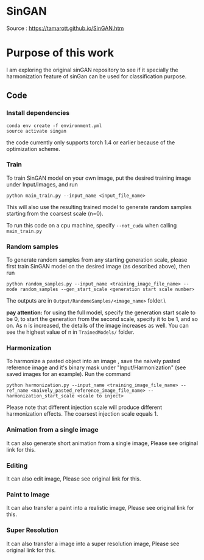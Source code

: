 

# SinGAN
Source : https://tamarott.github.io/SinGAN.htm

# Purpose of this work
I am exploring the original sinGAN repository to see if it specially the harmonization feature of sinGan can be used for classification purpose.

## Code

### Install dependencies

```
conda env create -f environment.yml
source activate singan
```

the code currently only supports torch 1.4 or earlier because of the optimization scheme.

###  Train
To train SinGAN model on your own image, put the desired training image under Input/Images, and run

```
python main_train.py --input_name <input_file_name>
```
This will also use the resulting trained model to generate random samples starting from the coarsest scale (n=0).

To run this code on a cpu machine, specify `--not_cuda` when calling `main_train.py`

###  **Random samples**
To generate random samples from any starting generation scale, please first train SinGAN model on the desired image (as described above), then run 

```
python random_samples.py --input_name <training_image_file_name> --mode random_samples --gen_start_scale <generation start scale number>
```

The outputs are in `Output/RandomeSamples/<image_name>` folder.\ 

**pay attention:** for using the full model, specify the generation start scale to be 0, to start the generation from the second scale, specify it to be 1, and so on. As n is increased, the details of the image increases as well. You can see the highest value of n in `TrainedModels/` folder.


###  **Harmonization**

To harmonize a pasted object into an image , save the naively pasted reference image and it's binary mask under "Input/Harmonization" (see saved images for an example). Run the command

```
python harmonization.py --input_name <training_image_file_name> --ref_name <naively_pasted_reference_image_file_name> --harmonization_start_scale <scale to inject>

```

Please note that different injection scale will produce different harmonization effects. The coarsest injection scale equals 1.

###  Animation from a single image

It can also generate short animation from a single image, Please see original link for this.

###  Editing

It can also edit image, Please see original link for this.

###  Paint to Image

It can also transfer a paint into a realistic image, Please see original link for this.


### Super Resolution
It can also transfer a image into a super resolution image, Please see original link for this.
